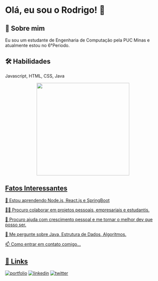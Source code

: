 
# Olá, eu sou o Rodrigo! 👋


## 🚀 Sobre mim
Eu sou um estudante de Engenharia de Computação pela PUC Minas e atualmente estou no 6°Periodo.


## 🛠 Habilidades
Javascript, HTML, CSS, Java

<div align="center">
  <a href="https://github.com/RodrigoPretes">
  <img height="300em" src="https://github-readme-stats.vercel.app/api/top-langs/?username=RodrigoPretes&layout=compact&langs_count=7&theme=dracula"/>
</div>


## Fatos Interessantes

🧠 Estou aprendendo Node.js, React.js e SpringBoot

👯‍♀️ Procuro colaborar em projetos pessoais, empresariais e estudantis. 

🤔 Procuro ajuda com crescimento pessoal e me tornar o melhor dev que posso ser.

💬 Me pergunte sobre Java, Estrutura de Dados, Algoritmos.

📫 Como entrar em contato comigo...




## 🔗 Links
[![portfolio](https://img.shields.io/badge/my_portfolio-000?style=for-the-badge&logo=ko-fi&logoColor=white)](https://github.com/RodrigoPretes?tab=repositories)
[![linkedin](https://img.shields.io/badge/linkedin-0A66C2?style=for-the-badge&logo=linkedin&logoColor=white)](https://www.linkedin.com/in/rodrigo-pretes-71a82a192/)
[![twitter](https://img.shields.io/badge/twitter-1DA1F2?style=for-the-badge&logo=twitter&logoColor=white)](https://twitter.com/rodrigopretes)

